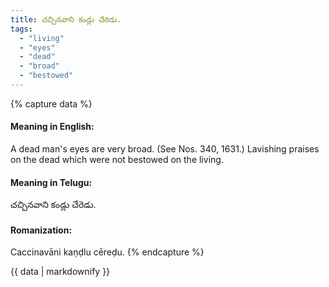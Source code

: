```yaml
---
title: చచ్చినవాని కండ్లు చేరెడు.
tags:
  - "living"
  - "eyes"
  - "dead"
  - "broad"
  - "bestowed"
---
```


{% capture data %}
#### Meaning in English:
A dead man's eyes are very broad.
(See Nos. 340, 1631.)
Lavishing praises on the dead which were not bestowed on the living.

#### Meaning in Telugu:
చచ్చినవాని కండ్లు చేరెడు.

#### Romanization:
Caccinavāni kaṇḍlu cēreḍu.
{% endcapture %}

{{ data | markdownify }}

